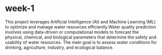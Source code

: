 # week-1
This project leverages Artificial Intelligence (AI) and Machine Learning (ML) to optimize and manage water resources efficiently.Water quality prediction involves using data-driven or computational models to forecast the physical, chemical, and biological parameters that determine the safety and usability of water resources. The main goal is to assess water conditions for drinking, agriculture, industry, and ecological balance.
